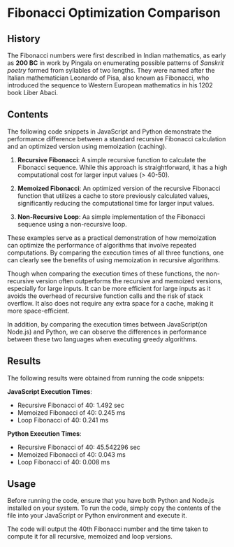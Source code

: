 # Fibonacci Optimization Comparison

## History

The Fibonacci numbers were first described in Indian mathematics, as early as **200 BC** in work by Pingala on enumerating possible patterns of *Sanskrit poetry* formed from syllables of two lengths. They were named after the Italian mathematician Leonardo of Pisa, also known as Fibonacci, who introduced the sequence to Western European mathematics in his 1202 book Liber Abaci.

## Contents

The following code snippets in JavaScript and Python demonstrate the performance difference between a standard recursive Fibonacci calculation and an optimized version using memoization (caching).


1. **Recursive Fibonacci**: A simple recursive function to calculate the Fibonacci sequence. While this approach is straightforward, it has a high computational cost for larger input values (> 40-50).

2. **Memoized Fibonacci**: An optimized version of the recursive Fibonacci function that utilizes a cache to store previously calculated values, significantly reducing the computational time for larger input values.

3. **Non-Recursive Loop**: Aa simple implementation of the Fibonacci sequence using a non-recursive loop.

These examples serve as a practical demonstration of how memoization can optimize the performance of algorithms that involve repeated computations. By comparing the execution times of all three functions, one can clearly see the benefits of using memoization in recursive algorithms.

Though when comparing the execution times of these functions, the non-recursive version often outperforms the recursive and memoized versions, especially for large inputs. It can be more efficient for large inputs as it avoids the overhead of recursive function calls and the risk of stack overflow. It also does not require any extra space for a cache, making it more space-efficient. 

In addition, by comparing the execution times between JavaScript(on Node.js) and Python, we can observe the differences in performance between these two languages when executing greedy algorithms.



## Results

The following results were obtained from running the code snippets:

**JavaScript Execution Times**:
- Recursive Fibonacci of 40: 1.492 sec
- Memoized Fibonacci of 40: 0.245 ms
- Loop Fibonacci of 40: 0.241 ms

**Python Execution Times**:
- Recursive Fibonacci of 40: 45.542296 sec
- Memoized Fibonacci of 40: 0.043 ms
- Loop Fibonacci of 40: 0.008 ms


## Usage
Before running the code, ensure that you have both Python and Node.js installed on your system. 
To run the code, simply copy the contents of the file into your JavaScript or Python environment and execute it. 

The code will output the 40th Fibonacci number and the time taken to compute it for all recursive, memoized and loop versions.



